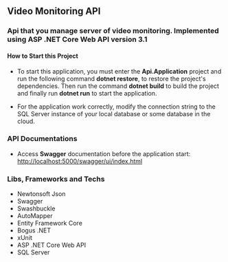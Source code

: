 ## Video Monitoring API

### Api that you manage server of video monitoring. Implemented using ASP .NET Core Web API version 3.1

#### How to Start this Project
* To start this application, you must enter the **Api.Application** project and run the following command **dotnet restore**, to restore the project's dependencies. Then run the command **dotnet build** to build the project and finally run **dotnet run** to start the application.

* For the application work correctly, modify the connection string to the SQL Server instance of your local database or some database in the cloud.

### API Documentations
* Access **Swagger** documentation before the application start: [http://localhost:5000/swagger/ui/index.html](http://localhost:5000/swagger/ui/index.html) 

### Libs, Frameworks and Techs
* Newtonsoft Json
* Swagger
* Swashbuckle
* AutoMapper
* Entity Framework Core
* Bogus .NET
* xUnit
* ASP .NET Core Web API
* SQL Server